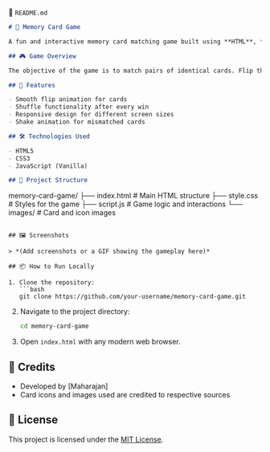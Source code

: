 📄 `README.md`

```markdown
# 🧠 Memory Card Game

A fun and interactive memory card matching game built using **HTML**, **CSS**, and **JavaScript**.

## 🎮 Game Overview

The objective of the game is to match pairs of identical cards. Flip the cards and test your memory. Once all pairs are matched, the game reshuffles and starts again.

## 🚀 Features

- Smooth flip animation for cards  
- Shuffle functionality after every win  
- Responsive design for different screen sizes  
- Shake animation for mismatched cards  

## 🛠️ Technologies Used

- HTML5  
- CSS3  
- JavaScript (Vanilla)

## 📁 Project Structure

```
memory-card-game/
├── index.html         # Main HTML structure
├── style.css          # Styles for the game
├── script.js          # Game logic and interactions
└── images/            # Card and icon images
```

## 🖼️ Screenshots

> *(Add screenshots or a GIF showing the gameplay here)*

## 📦 How to Run Locally

1. Clone the repository:
   ```bash
   git clone https://github.com/your-username/memory-card-game.git
   ```
2. Navigate to the project directory:
   ```bash
   cd memory-card-game
   ```
3. Open `index.html` with any modern web browser.

## 🙌 Credits

- Developed by [Maharajan]  
- Card icons and images used are credited to respective sources

## 📜 License

This project is licensed under the [MIT License](LICENSE).
```
